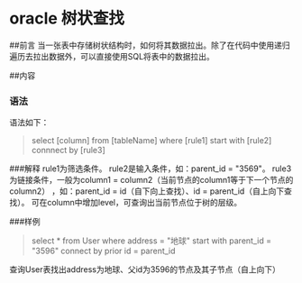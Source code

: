 # oracle 树状查找

##前言
当一张表中存储树状结构时，如何将其数据拉出。除了在代码中使用递归遍历去拉出数据外，可以直接使用SQL将表中的数据拉出。

##内容

### 语法
语法如下：
 > select [column] from [tableName] where [rule1] start with [rule2] connnect by [rule3]

###解释
rule1为筛选条件。
rule2是输入条件，如：parent_id = "3569"。
rule3为链接条件，一般为column1 = column2（当前节点的column1等于下一个节点的column2） ，如：parent_id = id（自下向上查找）、id = parent_id（自上向下查找）。
可在column中增加level，可查询出当前节点位于树的层级。

###样例

> select * from User 
where address = "地球"
start with parent_id = "3596"
connect by prior id = parent_id

查询User表找出address为地球、父id为3596的节点及其子节点（自上向下）